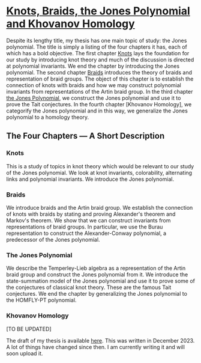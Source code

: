 # [Knots, Braids, the Jones Polynomial and Khovanov Homology](https://huidr.github.io/thesis/)

Despite its lengthy title, my thesis has one main topic of study: the Jones polynomial. The title is simply a listing of the four chapters it has, each of which has a bold objective. The first chapter [Knots](#knots) lays the foundation for our study by introducing knot theory and much of the discussion is directed at polynomial invariants. We end the chapter by introducing the Jones polynomial. The second chapter [Braids](#braids) introduces the theory of braids and representation of braid groups. The object of this chapter is to establish the connection of knots with braids and how we may construct polynomial invariants from representations of the Artin braid group. In the third chapter [the Jones Polynomial](#the-jones-polynomial), we construct the Jones polynomial and use it to prove the Tait conjectures. In the fourth chapter [Khovanov Homology], we categorify the Jones polynomial and in this way, we generalize the Jones polynomial to a homology theory.

## The Four Chapters &mdash; A Short Description

### Knots

This is a study of topics in knot theory which would be relevant to our study of the Jones polynomial. We look at knot invariants, colorability, alternating links and polynomial invariants. We introduce the Jones polynomial.

### Braids

We introduce braids and the Artin braid group. We establish the connection of knots with braids by stating and proving Alexander's theorem and Markov's theorem. We show that we can construct invariants from representations of braid groups. In particular, we use the Burau representation to construct the Alexander-Conway polynomial, a predecessor of the Jones polynomial.

### The Jones Polynomial

We describe the Temperley-Lieb algebra as a representation of the Artin braid group and construct the Jones polynomial from it. We introduce the state-summation model of the Jones polynomial and use it to prove some of the conjectures of classical knot theory. These are the famous Tait conjectures. We end the chapter by generalizing the Jones polynomial to the HOMFLY-PT polynomial.

### Khovanov Homology

[TO BE UPDATED]

The draft of my thesis is available [here](thesis.pdf). This was written in December 2023. A lot of things have changed since then. I am currently writing it and will soon upload it.
